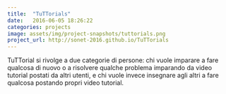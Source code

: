 ```yaml
---
title:  "TuTTorials"
date:   2016-06-05 18:26:22
categories: projects
image: assets/img/project-snapshots/tuttorials.png
project_url: http://sonet-2016.github.io/TuTTorials
---
```


TuTTorial si rivolge a due categorie di persone: chi vuole imparare a fare qualcosa di nuovo o a risolvere qualche problema imparando da video tutorial postati da altri utenti, e chi vuole invece insegnare agli altri a fare qualcosa postando propri video tutorial.